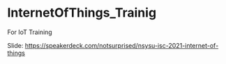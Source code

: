 # InternetOfThings_Trainig
For IoT Training

Slide: https://speakerdeck.com/notsurprised/nsysu-isc-2021-internet-of-things
